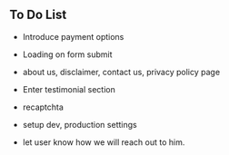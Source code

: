 ## To Do List

- Introduce payment options 
- Loading on form submit
- about us, disclaimer, contact us, privacy policy page 
- Enter testimonial section 
- recaptchta

- setup dev, production settings  

- let user know how we will reach out to him.

